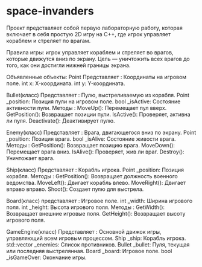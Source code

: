 # space-invanders

Проект представляет собой первую лабораторную работу, которая включает в себя простую 2D игру на С++, где игрок управляет кораблем и стреляет по врагам. 

Правила игры: игрок управляет кораблем и стреляет во врагов, которые движутся вниз по экрану. Цель — уничтожить всех врагов до того, как они достигли нижней границы экрана.

Объявленные объекты:
Point
Представляет : Координаты на игровом поле.
int x: X-координата.
int y: Y-координата.

Bullet(класс)
Представляет : Пулю, выстреливаемую из корабля.
Point _position: Позиция пули на игровом поле.
bool _isActive: Состояние активности пули.
Методы :
MoveUp(): Перемещает пул вверх.
GetPosition(): Возвращает позиции пули.
IsActive(): Проверяет, активна ли пуля.
Deactivate(): Деактивирует пулю.

Enemy(класс)
Представляет : Врага, двигающегося вниз по экрану.
Point _position: Позиция врага.
bool _isAlive: Состояние живости врага.
Методы :
GetPosition(): Возвращает позицию врага.
MoveDown(): Перемещает врага вниз.
IsAlive(): Проверяет, жив ли враг.
Destroy(): Уничтожает врага.

Ship(класс)
Представляет : Корабль игрока.
Point _position: Позиция корабля.
Методы :
GetPosition(): Возвращает должность военного ведомства.
MoveLeft(): Двигает корабль влево.
MoveRight(): Двигает вправо вправо.
Shoot(): Создает пулю для выстрела.

Board(класс)
представляет : Игровое поле.
int _width: Ширина игрового поля.
int _height: Высота игрового поля.
Методы :
GetWidth(): Возвращает внешние игровые поля.
GetHeight(): Возвращает высоту игрового поля.

GameEngine(класс)
Представляет : Основной движок игры, управляющий всем игровым процессом.
Ship _ship: Корабль игрока.
std::vector<Enemy> _enemies: Список противников.
Bullet _bullet: Пуля, текущая или последняя выстрелянная.
Board _board: Игровое поле.
bool _isGameOver: Окончание игры.